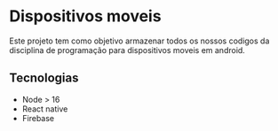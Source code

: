 
# Dispositivos moveis

Este projeto tem como objetivo armazenar todos os nossos codigos da disciplina de programação para dispositivos moveis em android.


## Tecnologias

- Node > 16
- React native
- Firebase

